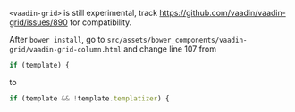 `<vaadin-grid>` is still experimental, track https://github.com/vaadin/vaadin-grid/issues/890 for compatibility.

After `bower install`, go to `src/assets/bower_components/vaadin-grid/vaadin-grid-column.html` and change line 107 from 

```js
if (template) {
```

to

```js
if (template && !template.templatizer) {
```
